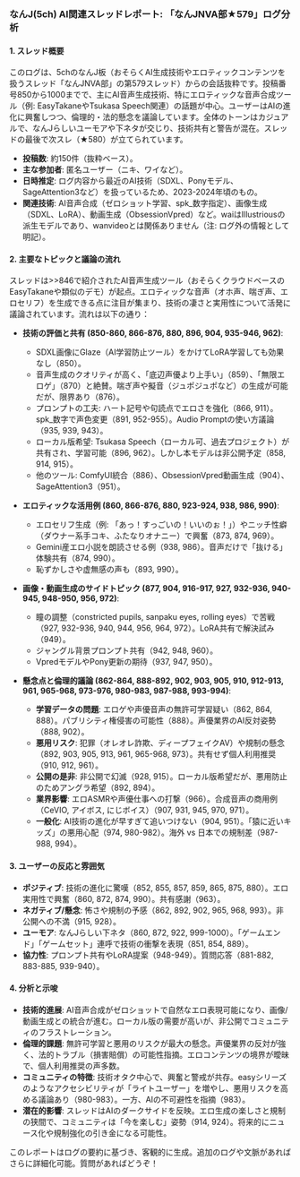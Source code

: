 ### なんJ(5ch) AI関連スレッドレポート: 「なんJNVA部★579」ログ分析

#### 1. スレッド概要
このログは、5chのなんJ板（おそらくAI生成技術やエロティックコンテンツを扱うスレッド「なんJNVA部」の第579スレッド）からの会話抜粋です。投稿番号850から1000までで、主にAI音声生成技術、特にエロティックな音声合成ツール（例: EasyTakaneやTsukasa Speech関連）の話題が中心。ユーザーはAIの進化に興奮しつつ、倫理的・法的懸念を議論しています。全体のトーンはカジュアルで、なんJらしいユーモアや下ネタが交じり、技術共有と警告が混在。スレッドの最後で次スレ（★580）が立てられています。

- **投稿数**: 約150件（抜粋ベース）。
- **主な参加者**: 匿名ユーザー（ニキ、ワイなど）。
- **日時推定**: ログ内容から最近のAI技術（SDXL、Ponyモデル、SageAttention3など）を扱っているため、2023-2024年頃のもの。
- **関連技術**: AI音声合成（ゼロショット学習、spk_数字指定）、画像生成（SDXL、LoRA）、動画生成（ObsessionVpred）など。waiはIllustriousの派生モデルであり、wanvideoとは関係ありません（注: ログ外の情報として明記）。

#### 2. 主要なトピックと議論の流れ
スレッドは>>846で紹介されたAI音声生成ツール（おそらくクラウドベースのEasyTakaneや類似のデモ）が起点。エロティックな音声（オホ声、喘ぎ声、エロセリフ）を生成できる点に注目が集まり、技術の凄さと実用性について活発に議論されています。流れは以下の通り：

- **技術の評価と共有 (850-860, 866-876, 880, 896, 904, 935-946, 962)**:
  - SDXL画像にGlaze（AI学習防止ツール）をかけてLoRA学習しても効果なし（850）。
  - 音声生成のクオリティが高く、「底辺声優より上手い」（859）、「無限エロゲ」（870）と絶賛。喘ぎ声や擬音（ジュポジュポなど）の生成が可能だが、限界あり（876）。
  - プロンプトの工夫: ハート記号や句読点でエロさを強化（866, 911）。spk_数字で声色変更（891, 952-955）。Audio Promptの使い方議論（935, 939, 943）。
  - ローカル版希望: Tsukasa Speech（ローカル可、過去プロジェクト）が共有され、学習可能（896, 962）。しかし本モデルは非公開予定（858, 914, 915）。
  - 他のツール: ComfyUI統合（886）、ObsessionVpred動画生成（904）、SageAttention3（951）。

- **エロティックな活用例 (860, 866-876, 880, 923-924, 938, 986, 990)**:
  - エロセリフ生成（例: 「あっ！すっごいの！いいのぉ！」）やニッチ性癖（ダウナー系手コキ、ふたなりオナニー）で興奮（873, 874, 969）。
  - Gemini産エロ小説を朗読させる例（938, 986）。音声だけで「抜ける」体験共有（874, 990）。
  - 恥ずかしさや虚無感の声も（893, 990）。

- **画像・動画生成のサイドトピック (877, 904, 916-917, 927, 932-936, 940-945, 948-950, 956, 972)**:
  - 瞳の調整（constricted pupils, sanpaku eyes, rolling eyes）で苦戦（927, 932-936, 940, 944, 956, 964, 972）。LoRA共有で解決試み（949）。
  - ジャングル背景プロンプト共有（942, 948, 960）。
  - VpredモデルやPony更新の期待（937, 947, 950）。

- **懸念点と倫理的議論 (862-864, 888-892, 902, 903, 905, 910, 912-913, 961, 965-968, 973-976, 980-983, 987-988, 993-994)**:
  - **学習データの問題**: エロゲや声優音声の無許可学習疑い（862, 864, 888）。パブリシティ権侵害の可能性（888）。声優業界のAI反対姿勢（888, 902）。
  - **悪用リスク**: 犯罪（オレオレ詐欺、ディープフェイクAV）や規制の懸念（892, 903, 905, 913, 961, 965-968, 973）。共有せず個人利用推奨（910, 912, 961）。
  - **公開の是非**: 非公開で幻滅（928, 915）。ローカル版希望だが、悪用防止のためアングラ希望（892, 894）。
  - **業界影響**: エロASMRや声優仕事への打撃（966）。合成音声の商用例（CeVIO, アイボス, にじボイス）（907, 931, 945, 970, 971）。
  - **一般化**: AI技術の進化が早すぎて追いつけない（904, 951）。「猿に近いキッズ」の悪用心配（974, 980-982）。海外 vs 日本での規制差（987-988, 994）。

#### 3. ユーザーの反応と雰囲気
- **ポジティブ**: 技術の進化に驚嘆（852, 855, 857, 859, 865, 875, 880）。エロ実用性で興奮（860, 872, 874, 990）。共有感謝（963）。
- **ネガティブ/懸念**: 怖さや規制の予感（862, 892, 902, 965, 968, 993）。非公開への不満（915, 928）。
- **ユーモア**: なんJらしい下ネタ（860, 872, 922, 999-1000）。「ゲームエンド」「ゲームセット」連呼で技術の衝撃を表現（851, 854, 889）。
- **協力性**: プロンプト共有やLoRA提案（948-949）。質問応答（881-882, 883-885, 939-940）。

#### 4. 分析と示唆
- **技術的進展**: AI音声合成がゼロショットで自然なエロ表現可能になり、画像/動画生成との統合が進む。ローカル版の需要が高いが、非公開でコミュニティのフラストレーション。
- **倫理的課題**: 無許可学習と悪用のリスクが最大の懸念。声優業界の反対が強く、法的トラブル（損害賠償）の可能性指摘。エロコンテンツの境界が曖昧で、個人利用推奨の声多数。
- **コミュニティの特徴**: 技術オタク中心で、興奮と警戒が共存。easyシリーズのようなアクセシビリティが「ライトユーザー」を増やし、悪用リスクを高める議論あり（980-983）。一方、AIの不可避性を指摘（983）。
- **潜在的影響**: スレッドはAIのダークサイドを反映。エロ生成の楽しさと規制の狭間で、コミュニティは「今を楽しむ」姿勢（914, 924）。将来的にニュース化や規制強化の引き金になる可能性。

このレポートはログの要約に基づき、客観的に生成。追加のログや文脈があればさらに詳細化可能。質問があればどうぞ！